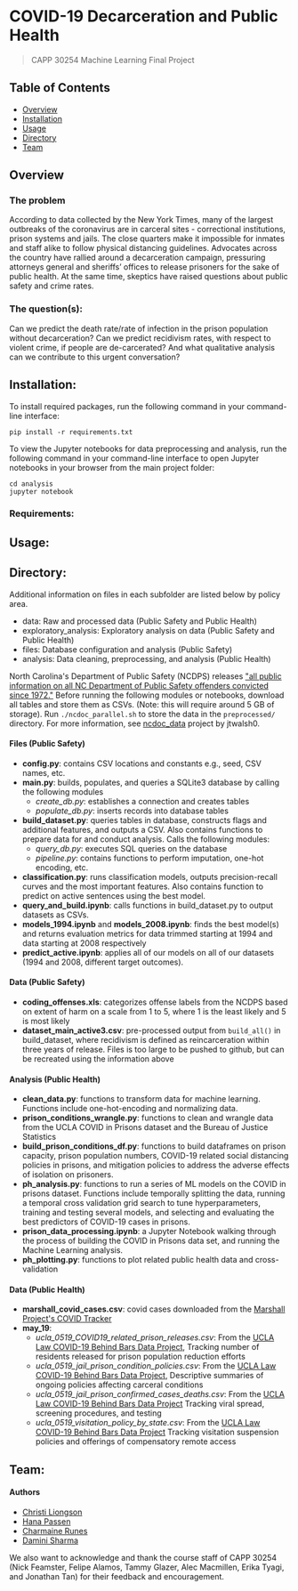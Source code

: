 # COVID-19 Decarceration and Public Health
> CAPP 30254 Machine Learning Final Project

## Table of Contents
- [Overview](#overview)
- [Installation](#installation)
- [Usage](#usage)
- [Directory](#directory)
- [Team](#team)

## Overview
### The problem
According to data collected by the New York Times, many of the largest outbreaks of the coronavirus are in carceral sites - correctional institutions, prison systems and jails. The close quarters make it impossible for inmates and staff alike to follow physical distancing guidelines. Advocates across the country have rallied around a decarceration campaign, pressuring attorneys general and sheriffs’ offices to release prisoners for the sake of public health. At the same time, skeptics have raised questions about public safety and crime rates.
### The question(s):
Can we predict the death rate/rate of infection in the prison population without decarceration? Can we predict recidivism rates, with respect to violent crime, if people are de-carcerated? And what qualitative analysis can we contribute to this urgent conversation?

## Installation:
To install required packages, run the following command in your command-line interface:

```
pip install -r requirements.txt
```

To view the Jupyter notebooks for data preprocessing and analysis, run the following command in your command-line interface to open Jupyter notebooks in your browser from the main project folder:

```
cd analysis
jupyter notebook
```
### Requirements:

## Usage:

## Directory:
 Additional information on files in each subfolder are listed below by policy area.
  - data: Raw and processed data (Public Safety and Public Health)
  - exploratory_analysis: Exploratory analysis on data (Public Safety and Public Health)
  - files: Database configuration and analysis (Public Safety)
  - analysis: Data cleaning, preprocessing, and analysis (Public Health)

North Carolina's Department of Public Safety (NCDPS) releases ["all public information on all NC Department of Public Safety offenders convicted since 1972."](http://webapps6.doc.state.nc.us/opi/downloads.do?method=view) Before running the following modules or notebooks, download all tables and store them as CSVs. (Note: this will require around 5 GB of storage). Run ```./ncdoc_parallel.sh``` to store the data in the ```preprocessed/``` directory. For more information, see [ncdoc_data](https://github.com/jtwalsh0/ncdoc_data) project by jtwalsh0.

#### Files (Public Safety)
  - **config.py**: contains CSV locations and constants e.g., seed, CSV names, etc.
  - **main.py**: builds, populates, and queries a SQLite3 database by calling
             the following modules
    - *create_db.py*: establishes a connection and creates tables
    - *populate_db.py*: inserts records into database tables
  - **build_dataset.py**: queries tables in database, 
                          constructs flags and additional features, and outputs a CSV.
                          Also contains functions to prepare data for and conduct analysis.
                          Calls the following modules:
    - *query_db.py*: executes SQL queries on the database
    - *pipeline.py*: contains functions to perform imputation, one-hot encoding, etc.
  - **classification.py**: runs classification models, outputs precision-recall curves
                       and the most important features. Also contains function to predict 
                       on active sentences using the best model.
  - **query_and_build.ipynb**: calls functions in build_dataset.py to output datasets as CSVs.
  - **models_1994.ipynb** and **models_2008.ipynb**: finds the best model(s) and returns evaluation metrics
                                                     for data trimmed starting at 1994 and data starting at 2008 respectively
  - **predict_active.ipynb**: applies all of our models on all of our datasets (1994 and 2008, different
                              target outcomes).
  

#### Data (Public Safety)
  - **coding_offenses.xls**: categorizes offense labels from the NCDPS based on extent of
                         harm on a scale from 1 to 5, where 1 is the least likely and
                         5 is most likely
  - **dataset_main_active3.csv**: pre-processed output from ```build_all()``` in build_dataset, where
                  recidivism is defined as reincarceration within three years of
                  release. Files is too large to be pushed to github, but can be recreated using
                  the information above

#### Analysis (Public Health)
  - **clean_data.py**: functions to transform data for machine learning. Functions
                   include one-hot-encoding and normalizing data. 
  - **prison_conditions_wrangle.py**: functions to clean and wrangle data from the UCLA
                                  COVID in Prisons dataset and the Bureau of Justice Statistics
  - **build_prison_conditions_df.py**: functions to build dataframes on prison capacity,
                                   prison population numbers, COVID-19 related social distancing policies in
                                   prisons, and mitigation policies to address the adverse effects of isolation
                                  on prisoners. 
  - **ph_analysis.py**: functions to run a series of ML models on the COVID in prisons 
                    dataset. Functions include temporally splitting the data, running a 
                    temporal cross validation grid search to tune hyperparameters, training and
                    testing several models, and selecting and evaluating the best predictors of
                    COVID-19 cases in prisons. 
  - **prison_data_processing.ipynb**: a Jupyter Notebook walking through the process of
                                  building the COVID in Prisons data set, and running the Machine Learning
                                  analysis.
  - **ph_plotting.py**: functions to plot related public health data and cross-validation

#### Data (Public Health)
 - **marshall_covid_cases.csv**: covid cases downloaded from the [Marshall Project's COVID Tracker](https://github.com/themarshallproject/COVID_prison_data)
 - **may_19**:
     - *ucla_0519_COVID19_related_prison_releases.csv*: From the [UCLA Law COVID-19 Behind Bars Data Project](https://docs.google.com/spreadsheets/d/1X6uJkXXS-O6eePLxw2e4JeRtM41uPZ2eRcOA_HkPVTk/edit#gid=1641553906), Tracking number of residents released for prison population reduction efforts			
     - *ucla_0519_jail_prison_condition_policies.csv*: From the [UCLA Law COVID-19 Behind Bars Data Project](https://docs.google.com/spreadsheets/d/1X6uJkXXS-O6eePLxw2e4JeRtM41uPZ2eRcOA_HkPVTk/edit#gid=1641553906), Descriptive summaries of ongoing policies affecting carceral conditions
     - *ucla_0519_jail_prison_confirmed_cases_deaths.csv*: From the [UCLA Law COVID-19 Behind Bars Data Project](https://docs.google.com/spreadsheets/d/1X6uJkXXS-O6eePLxw2e4JeRtM41uPZ2eRcOA_HkPVTk/edit#gid=1641553906) Tracking viral spread, screening procedures, and testing			
     -  *ucla_0519_visitation_policy_by_state.csv*: From the [UCLA Law COVID-19 Behind Bars Data Project](https://docs.google.com/spreadsheets/d/1X6uJkXXS-O6eePLxw2e4JeRtM41uPZ2eRcOA_HkPVTk/edit#gid=1641553906) Tracking visitation suspension policies and offerings of compensatory remote access

## Team:
#### Authors
- [Christi Liongson](https://github.com/christi-liongson)
- [Hana Passen](https://github.com/hpassen)
- [Charmaine Runes](https://github.com/crunes)
- [Damini Sharma](https://github.com/DSharm)

We also want to acknowledge and thank the course staff of CAPP 30254 (Nick Feamster, Felipe Alamos, Tammy Glazer, Alec Macmillen, Erika Tyagi, and Jonathan Tan) for their feedback and encouragement.
